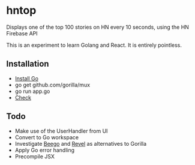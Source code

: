 # hntop

Displays one of the top 100 stories on HN every 10 seconds, using the HN Firebase API

This is an experiment to learn Golang and React. It is entirely pointless.

## Installation
* [Install Go](https://golang.org/doc/install)
* go get github.com/gorilla/mux
* go run app.go
* [Check](http://localhost:3000)

## Todo
* Make use of the UserHandler from UI
* Convert to Go workspace
* Investigate [Beego](http://beego.me) and [Revel](http://revel.github.io) as alternatives to Gorilla
* Apply Go error handling
* Precompile JSX
